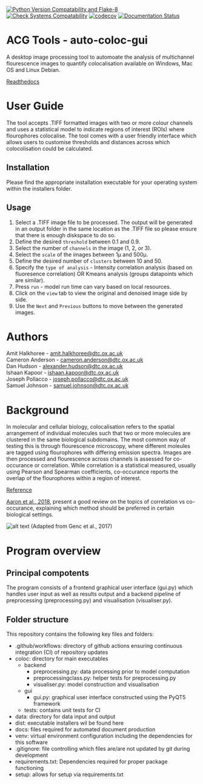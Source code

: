 [![Python Version Compatability and Flake-8](https://github.com/Software-Engineering-BBSRC-Group-6/auto-coloc-gui/actions/workflows/python-version.yml/badge.svg)](https://github.com/Software-Engineering-BBSRC-Group-6/auto-coloc-gui/actions/workflows/python-version.yml)
[![Check Systems Compatability](https://github.com/Software-Engineering-BBSRC-Group-6/auto-coloc-gui/actions/workflows/system-compatability.yml/badge.svg)](https://github.com/Software-Engineering-BBSRC-Group-6/auto-coloc-gui/actions/workflows/system-compatability.yml)
[![codecov](https://codecov.io/gh/Software-Engineering-BBSRC-Group-6/auto-coloc-gui/branch/main/graph/badge.svg?token=0jS0kYRsze)](https://codecov.io/gh/Software-Engineering-BBSRC-Group-6/auto-coloc-gui)
[![Documentation Status](https://readthedocs.org/projects/auto-coloc-gui/badge/?version=main)](https://auto-coloc-gui.readthedocs.io/en/main/?badge=main)

# ACG Tools - auto-coloc-gui

A desktop image processing tool to automoate the analysis of multichannel flourescence images to quantify colocalisation available on Windows, Mac OS and Linux Debian.

[Readthedocs](https://software-engineering-bbsrc-group-6.github.io/auto-coloc-gui/)

# User Guide
The tool accepts .TIFF formatted images with two or more colour channels and uses a statistical model to indicate regions of interest (ROIs) where flourophores colocalise. The tool comes with a user friendly interface which allows users to customise thresholds and distances across which colocolisation could be calculated.

## Installation
Please find the appropriate installation executable for your operating system within the installers folder.

## Usage
1) Select a .TIFF image file to be processed. The output will be generated in an output folder in the same location as the .TIFF file so please ensure that there is enough diskspace to do so.
2) Define the desired `threshold` between 0.1 and 0.9.
3) Select the number of `channels` in the image (1, 2, or 3).
4) Select the `scale` of the images between 1μ and 500μ.
5) Define the desired number of `clusters` between 10 and 50.
6) Specify the `type of analysis` - Intensity correlation analysis (based on fluoresence correlation) OR Kmeans analysis (groups datapoints which are similar).
7) Press `run` - model run time can vary based on local resources.
8) Click on the `view` tab to view the original and denoised image side by side.
9) Use the `Next` and `Previous` buttons to move between the generated images.

# Authors

Amit Halkhoree - amit.halkhoree@dtc.ox.ac.uk \
Cameron Anderson - cameron.anderson@dtc.ox.ac.uk \
Dan Hudson - alexander.hudson@dtc.ox.ac.uk \
Ishaan Kapoor - ishaan.kapoor@dtc.ox.ac.uk \
Joseph Pollacco - joseph.pollacco@dtc.ox.ac.uk \
Samuel Johnson - samuel.johnson@dtc.ox.ac.uk

# Background

In molecular and cellular biology, colocalisation refers to the spatial arrangement of individual molecules such that two or more molecules are clustered in the same biological subdomains. The most common way of testing this is through flourescence microscopy, where different moleules are tagged using flourophores with differing emission spectra. Images are then processed and flourescence across channels is assessed for co-occurance or correlation. While correlation is a statistical measured, usually using Pearson and Spearman coefficients, co-occurance reports the overlap of the flourophores within a region of interest. 

[Reference](https://en.wikipedia.org/wiki/Colocalization)

[Aaron et al., 2018](doi:10.1242/jcs.211847), present a good review on the topics of correlation vs co-occurance, explaining which method should be preferred in certain biological settings. 


![alt text](https://iiif.elifesciences.org/lax/22904%2Felife-22904-fig4-v2.tif/full/1500,/0/default.jpg) 
(Adapted from Genc et al., 2017)

# Program overview

## Principal compotents
The program consists of a frontend graphical user interface (gui.py) which handles user input as well as results output and a backend pipeline of preprocessing (preprocessing.py) and visualisation (visualiser.py).

## Folder structure
This repository contains the following key files and folders:
* .github/workflows: directory of github actions ensuring continuous integration (CI) of repository updates
* coloc: directory for main executables
    * backend
        * preprocessing.py: data processing prior to model computation
        * preprocessingclass.py: helper tests for preprocessing.py
        * visualiser.py: model construction and visualisation
    * gui
        * gui.py: graphical user interface constructed using the PyQT5 framework
    * tests: contains unit tests for CI
* data: directory for data input and output
* dist: executable installers wil be found here
* docs: files required for automated document production
* venv: virtual environment configuration including the dependencies for this software
* .gitignore: file controlling which files are/are not updated by git during development
* requirements.txt: Dependencies required for proper package functioning
* setup: allows for setup via requirements.txt
